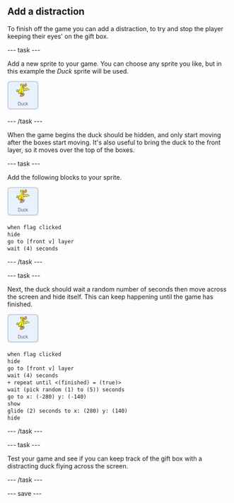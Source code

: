 ## Add a distraction

To finish off the game you can add a distraction, to try and stop the player keeping their eyes' on the gift box.

--- task ---

Add a new sprite to your game. You can choose any sprite you like, but in this example the *Duck* sprite will be used.

![image of duck sprite](images/duck-sprite.png)

--- /task ---

When the game begins the duck should be hidden, and only start moving after the boxes start moving. It's also useful to bring the duck to the front layer, so it moves over the top of the boxes.

--- task ---

Add the following blocks to your sprite.

![image of duck sprite](images/duck-sprite.png)

```blocks3
when flag clicked
hide
go to [front v] layer
wait (4) seconds
```

--- /task ---

--- task ---

Next, the duck should wait a random number of seconds then move across the screen and hide itself. This can keep happening until the game has finished.

![image of duck sprite](images/duck-sprite.png)

```blocks3
when flag clicked
hide
go to [front v] layer
wait (4) seconds
+ repeat until <(finished) = (true)>
wait (pick random (1) to (5)) seconds
go to x: (-280) y: (-140)
show
glide (2) seconds to x: (280) y: (140)
hide
```
--- /task ---

--- task ---

Test your game and see if you can keep track of the gift box with a distracting duck flying across the screen.

--- /task ---

--- save ---

